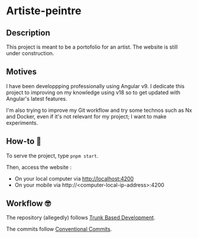 # Artiste-peintre

## Description

This project is meant to be a portofolio for an artist. The website is still under construction.

## Motives

I have been developpping professionally using Angular v9. I dedicate this project to improving on my knowledge using v18 so to get updated with Angular's latest features.

I'm also trying to improve my Git workflow and try some technos such as Nx and Docker, even if it's not relevant for my project; I want to make experiments.

## How-to 🤔

To serve the project, type `pnpm start`.

Then, access the website :
* On your local computer via <http://localhost:4200>
* On your mobile via http://\<computer-local-ip-address\>:4200

## Workflow 🤓

The repository (allegedly) follows [Trunk Based Development](https://www.atlassian.com/continuous-delivery/continuous-integration/trunk-based-development).

The commits follow [Conventional Commits](https://www.conventionalcommits.org/en/v1.0.0/).
